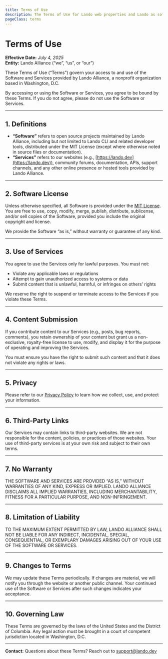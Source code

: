 ```yaml
---
title: Terms of Use
description: The Terms of Use for Lando web properties and Lando as software
pageClass: terms
---
```

# Terms of Use

**Effective Date:** _July 4, 2025_\
**Entity:** Lando Alliance (“we”, “us”, or “our”)

These Terms of Use (“Terms”) govern your access to and use of the Software and Services provided by Lando Alliance, a nonprofit organization based in Washington, D.C.

By accessing or using the Software or Services, you agree to be bound by these Terms. If you do not agree, please do not use the Software or Services.

---

## 1. Definitions

- **“Software”** refers to open source projects maintained by Lando Alliance, including but not limited to Lando CLI and related developer tools, distributed under the MIT License (except where otherwise noted in source files or documentation).
- **“Services”** refers to our websites (e.g., [https://lando.dev](https://lando.dev)), community forums, documentation, APIs, support channels, and any other online presence or hosted tools provided by Lando Alliance.

---

## 2. Software License

Unless otherwise specified, all Software is provided under the [MIT License](https://opensource.org/licenses/MIT). You are free to use, copy, modify, merge, publish, distribute, sublicense, and/or sell copies of the Software, provided you include the original copyright and license.

We provide the Software “as is,” without warranty or guarantee of any kind.

---

## 3. Use of Services

You agree to use the Services only for lawful purposes. You must not:
- Violate any applicable laws or regulations
- Attempt to gain unauthorized access to systems or data
- Submit content that is unlawful, harmful, or infringes on others’ rights

We reserve the right to suspend or terminate access to the Services if you violate these Terms.

---

## 4. Content Submission

If you contribute content to our Services (e.g., posts, bug reports, comments), you retain ownership of your content but grant us a non-exclusive, royalty-free license to use, modify, and display it for the purpose of operating and improving the Services.

You must ensure you have the right to submit such content and that it does not violate any rights or laws.

---

## 5. Privacy

Please refer to our [Privacy Policy](/privacy) to learn how we collect, use, and protect your information.

---

## 6. Third-Party Links

Our Services may contain links to third-party websites. We are not responsible for the content, policies, or practices of those websites. Your use of third-party services is at your own risk and subject to their own terms.

---

## 7. No Warranty

THE SOFTWARE AND SERVICES ARE PROVIDED “AS IS,” WITHOUT WARRANTIES OF ANY KIND, EXPRESS OR IMPLIED. LANDO ALLIANCE DISCLAIMS ALL IMPLIED WARRANTIES, INCLUDING MERCHANTABILITY, FITNESS FOR A PARTICULAR PURPOSE, AND NON-INFRINGEMENT.

---

## 8. Limitation of Liability

TO THE MAXIMUM EXTENT PERMITTED BY LAW, LANDO ALLIANCE SHALL NOT BE LIABLE FOR ANY INDIRECT, INCIDENTAL, SPECIAL, CONSEQUENTIAL, OR EXEMPLARY DAMAGES ARISING OUT OF YOUR USE OF THE SOFTWARE OR SERVICES.

---

## 9. Changes to Terms

We may update these Terms periodically. If changes are material, we will notify you through the website or another public channel. Your continued use of the Software or Services after such changes indicates your acceptance.

---

## 10. Governing Law

These Terms are governed by the laws of the United States and the District of Columbia. Any legal action must be brought in a court of competent jurisdiction located in Washington, D.C.

---

**Contact:**
Questions about these Terms? Reach out to [support@lando.dev](mailto:support@lando.dev)
